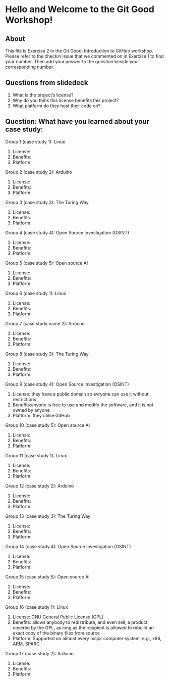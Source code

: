 # Hello and Welcome to the Git Good Workshop! 

## About 

This file is Exercise 2 in the Git Good: Introduction to GitHub workshop. 
Please refer to the checkin Issue that we commented on in Exercise 1 to find your number. Then add your answer to the question beside your corresponding number.

## Questions from slidedeck
1. What is the project’s license?
2. Why do you think this license benefits this project?
3. What platform do they host their code on?

## Question: What have you learned about your case study:

Group 1 (case study 1): Linux
1. License: 
2. Benefits:
3. Platform: 

Group 2 (case study 2): Arduino
1. License: 
2. Benefits: 
3. Platform: 

Group 3 (case study 3): The Turing Way
1. License: 
2. Benefits: 
3. Platform: 

Group 4 (case study 4): Open Source Investigation (OSINT)
1. License: 
2. Benefits: 
3. Platform: 

Group 5 (case study 5): Open source AI
1. License: 
2. Benefits:
4. Platform:

Group 6 (case study 1): Linux
1. License: 
2. Benefits: 
3. Platform: 

Group 7 (case study name 2): Arduino
1. License: 
2. Benefits: 
3. Platform: 

Group 8 (case study 3): The Turing Way
1. License: 
2. Benefits:
3. Platform: 

Group 9 (case study 4): Open Source Investigation (OSINT)
1. License: they have a public domain so evryone can use it without restrictions  
2. Benefits:anyone is free to use and modify the software, and it is not owned by anyone 
3. Platform: they utilse GitHub 

Group 10 (case study 5): Open source AI
1. License: 
2. Benefits: 
3. Platform: 

Group 11 (case study 1): Linux
1. License: 
2. Benefits: 
3. Platform: 

Group 12 (case study 2): Arduino
1. License: 
2. Benefits:
3. Platform: 

Group 13 (case study 3): The Turing Way
1. License: 
2. Benefits:
3. Platform: 


Group 14 (case study 4): Open Source Investigation (OSINT)
1. License: 
2. Benefits:
3. Platform: 


Group 15 (case study 5): Open source AI
1. License: 
2. Benefits:
3. Platform: 


Group 16 (case study 1): Linux
1. License: GNU General Public License (GPL)
2. Benefits: allows anybody to redistribute, and even sell, a product covered by the GPL, as long as the recipient is allowed to rebuild an exact copy of the binary files from source
3. Platform: Supported on almost every major computer system, e.g., x86, ARM, SPARC


Group 17 (case study 2): Arduino
1. License: 
2. Benefits:
3. Platform: 





